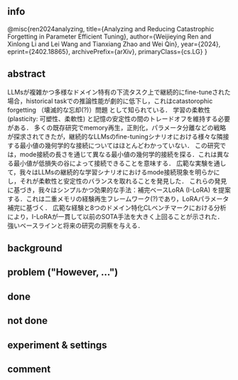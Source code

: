 ## info
@misc{ren2024analyzing,
      title={Analyzing and Reducing Catastrophic Forgetting in Parameter Efficient Tuning}, 
      author={Weijieying Ren and Xinlong Li and Lei Wang and Tianxiang Zhao and Wei Qin},
      year={2024},
      eprint={2402.18865},
      archivePrefix={arXiv},
      primaryClass={cs.LG}
}


## abstract
LLMsが複雑かつ多様なドメイン特有の下流タスク上で継続的にfine-tuneされた場合，historical taskでの推論性能が劇的に低下し，これはcatastorophic forgetting （壊滅的な忘却(?)）問題
として知られている．
学習の柔軟性(plasticity: 可塑性、柔軟性) と記憶の安定性の間のトレードオフを維持する必要がある．
多くの既存研究でmemory再生，正則化，パラメータ分離などの戦略が探求されてきたが，継続的なLLMsのfine-tuningシナリオにおける様々な隣接する最小値の幾何学的な接続についてはほとんどわかっていない．
この研究では，mode接続の長さを通じて異なる最小値の幾何学的接続を探る．これは異なる最小値が低損失の谷によって接続できることを意味する．
広範な実験を通して，我々はLLMsの継続的な学習シナリオにおけるmode接続現象を明らかにし，それが柔軟性と安定性のバランスを取れることを発見した．
これらの発見に基づき，我々はシンプルかつ効果的な手法：補完ベースLoRA (I-LoRA) を提案する．これは二重メモリの経験再生フレームワーク(?)であり，LoRAパラメータ補完に基づく．
広範な経験と8つのドメイン特化CLベンチマークにおける分析により，I-LoRAが一貫して以前のSOTA手法を大きく上回ることが示された．
強いベースラインと将来の研究の洞察を与える．

## background

## problem ("However, ...")

## done

## not done

## experiment & settings

## comment

